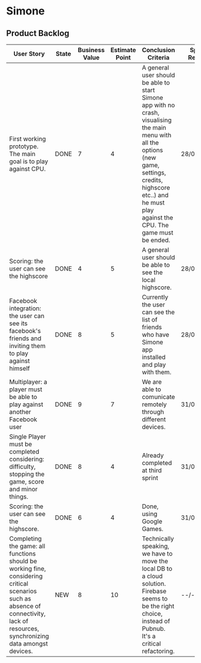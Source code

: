 # Simone

## Product Backlog

| User Story | State | Business Value | Estimate Point | Conclusion Criteria | Sprint Review |
|---|---|---|---|---|---|
| First working prototype. The main goal is to play against CPU. | DONE | 7 | 4 | A general user should be able to start Simone app with no crash, visualising the main menu with all the options (new game, settings, credits, highscore etc..) and he must play against the CPU. The game must be ended. | 28/06/2017 | 
| Scoring: the user can see the highscore | DONE | 4 | 5 | A general user should be able to see the local highscore. | 28/06/2017 | |
| Facebook integration: the user can see its facebook's friends and inviting them to play against himself | DONE | 8 | 5 | Currently the user can see the list of friends who have Simone app installed and play with them. | 28/06/2017 | |
| Multiplayer: a player must be able to play against another Facebook user | DONE | 9 | 7 | We are able to comunicate remotely through different devices. | 31/07/2017 | |
| Single Player must be completed considering: difficulty, stopping the game, score and minor things. | DONE | 8 | 4 | Already completed at third sprint | 31/07/2017 | |
| Scoring: the user can see the highscore. | DONE | 6 | 4 | Done, using Google Games. | 31/07/2017 | |
| Completing the game: all functions should be working fine, considering critical scenarios such as absence of connectivity, lack of resources, synchronizing data amongst devices. | NEW | 8 | 10 | Technically speaking, we have to move the local DB to a cloud solution. Firebase seems to be the right choice, instead of Pubnub. It's a critical refactoring. | --/--/2017 | |
